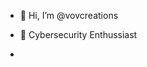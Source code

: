 - 👋 Hi, I’m @vovcreations
- 👋 Cybersecurity Enthussiast

- 
<!---
vovcreations/vovcreations is a ✨ special ✨ repository because its `README.md` (this file) appears on your GitHub profile.
You can click the Preview link to take a look at your changes.
--->
